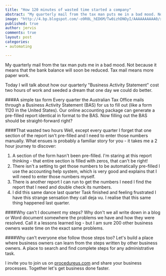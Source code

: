 ```yaml
---
title: "How 120 minutes of wasted time started a company"
abstract: "My quarterly mail from the tax man puts me in a bad mood. Not because it means that the bank balance will soon be reduced. Tax mail means more paper work."
image: "http://4.bp.blogspot.com/-o9R0L_hED6M/Tw0izhDNOyI/AAAAAAAAAA0/xUC4gOB3VhE/s320/IMAG0304.jpg"
published: true
author: jervis
comments: true
layout: post
categories:
- automating

---
```


My quarterly mail from the tax man puts me in a bad mood. Not because it means that the bank balance will soon be reduced. Tax mail means more paper work.

Today I will talk about how our quarterly "Business Activity Statement" cost two hours of work and seeded a dream that one day we could do better.

####A simple tax form
Every quarter the Australian Tax Office mails through a Business Activity Statement (BAS) for us to fill out (like a form 1120 in the United States). Our online accounting package can generate a pre-filled report identical in format to the BAS. Now filling out the BAS should be straight-forward right?

####That wasted two hours
Well, except every quarter I forget that one section of the report isn't pre-filled and I need to enter those numbers manually. What ensues is probably a familiar story for you - it takes me a 2 hour journey to discover:

1. A section of the form hasn't been pre-filled.
I'm staring at this report thinking - that entire section is filled with zeros, that can't be right!
2. There isn't a setting to get those numbers to be automatically pre-filled
I use the accounting help system, which is very good and explains that I will need to enter those numbers myself.
3. There is another report I can run to get the numbers I need
I find the report that I need and double check its numbers.
4. I did this same dance last quarter
Task finished and feeling frustrated I have this strange sensation they call deja vu. I realise that this same thing happened last quarter. 

####Why can't I document my steps?
Why don't we all write down in a blog or Word document somewhere the problems we have and how they were resolved. Call it a lessons learned log - but I am sure 200 other business owners waste time on the exact same problems.

####Why can't everyone else follow those steps too?
Let's build a place where business owners can learn from the steps written by other business owners. A place to search and find complete steps for any administrative task. 

I invite you to join us on [procedureus.com](procedureus.com) and share your business processes. Together let's get business done faster.